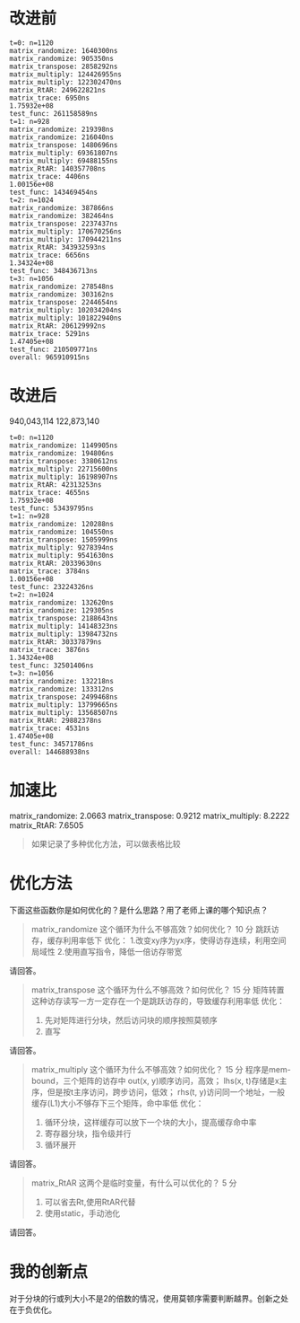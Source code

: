 # 改进前

```
t=0: n=1120
matrix_randomize: 1640300ns
matrix_randomize: 905350ns
matrix_transpose: 2858292ns
matrix_multiply: 124426955ns
matrix_multiply: 122302470ns
matrix_RtAR: 249622821ns
matrix_trace: 6950ns
1.75932e+08
test_func: 261158589ns
t=1: n=928
matrix_randomize: 219398ns
matrix_randomize: 216040ns
matrix_transpose: 1480696ns
matrix_multiply: 69361807ns
matrix_multiply: 69488155ns
matrix_RtAR: 140357708ns
matrix_trace: 4406ns
1.00156e+08
test_func: 143469454ns
t=2: n=1024
matrix_randomize: 387866ns
matrix_randomize: 382464ns
matrix_transpose: 2237437ns
matrix_multiply: 170670256ns
matrix_multiply: 170944211ns
matrix_RtAR: 343932593ns
matrix_trace: 6656ns
1.34324e+08
test_func: 348436713ns
t=3: n=1056
matrix_randomize: 278548ns
matrix_randomize: 303162ns
matrix_transpose: 2244654ns
matrix_multiply: 102034204ns
matrix_multiply: 101822940ns
matrix_RtAR: 206129992ns
matrix_trace: 5291ns
1.47405e+08
test_func: 210509771ns
overall: 965910915ns
```

# 改进后

940,043,114
122,873,140
```
t=0: n=1120
matrix_randomize: 1149905ns
matrix_randomize: 194806ns
matrix_transpose: 3380612ns
matrix_multiply: 22715600ns
matrix_multiply: 16198907ns
matrix_RtAR: 42313253ns
matrix_trace: 4655ns
1.75932e+08
test_func: 53439795ns
t=1: n=928
matrix_randomize: 120288ns
matrix_randomize: 104550ns
matrix_transpose: 1505999ns
matrix_multiply: 9278394ns
matrix_multiply: 9541630ns
matrix_RtAR: 20339630ns
matrix_trace: 3784ns
1.00156e+08
test_func: 23224326ns
t=2: n=1024
matrix_randomize: 132620ns
matrix_randomize: 129305ns
matrix_transpose: 2188643ns
matrix_multiply: 14148323ns
matrix_multiply: 13984732ns
matrix_RtAR: 30337879ns
matrix_trace: 3876ns
1.34324e+08
test_func: 32501406ns
t=3: n=1056
matrix_randomize: 132218ns
matrix_randomize: 133312ns
matrix_transpose: 2499468ns
matrix_multiply: 13799665ns
matrix_multiply: 13568507ns
matrix_RtAR: 29882378ns
matrix_trace: 4531ns
1.47405e+08
test_func: 34571786ns
overall: 144688938ns
```

# 加速比

matrix_randomize: 2.0663
matrix_transpose: 0.9212
matrix_multiply:  8.2222
matrix_RtAR:      7.6505

> 如果记录了多种优化方法，可以做表格比较

# 优化方法

下面这些函数你是如何优化的？是什么思路？用了老师上课的哪个知识点？

> matrix_randomize
> 这个循环为什么不够高效？如何优化？ 10 分
>   跳跃访存，缓存利用率低下
> 优化：
>   1.改变xy序为yx序，使得访存连续，利用空间局域性
>   2.使用直写指令，降低一倍访存带宽

请回答。

> matrix_transpose
>这个循环为什么不够高效？如何优化？ 15 分
>   矩阵转置这种访存读写一方一定存在一个是跳跃访存的，导致缓存利用率低
>优化：
>   1. 先对矩阵进行分块，然后访问块的顺序按照莫顿序
>   2. 直写

请回答。

> matrix_multiply
>这个循环为什么不够高效？如何优化？ 15 分
>    程序是mem-bound，三个矩阵的访存中
>        out(x, y)顺序访问，高效；
>        lhs(x, t)存储是x主序，但是按t主序访问，跨步访问，低效；
>        rhs(t, y)访问同一个地址，一般
>    缓存(L1)大小不够存下三个矩阵，命中率低
> 优化：
>    1. 循环分块，这样缓存可以放下一个块的大小，提高缓存命中率
>    2. 寄存器分块，指令级并行
>    3. 循环展开

请回答。

> matrix_RtAR
>    这两个是临时变量，有什么可以优化的？ 5 分
>    1. 可以省去Rt,使用RtAR代替
>    2. 使用static，手动池化

请回答。

# 我的创新点

对于分块的行或列大小不是2的倍数的情况，使用莫顿序需要判断越界。创新之处在于负优化。
